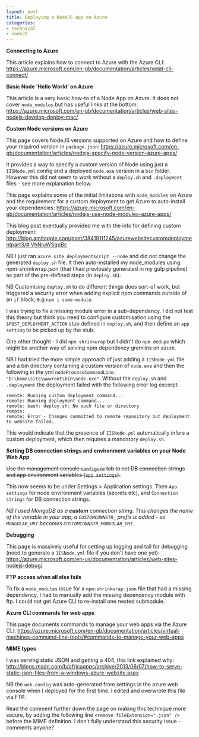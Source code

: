 ```yaml
---
layout: post
title: Deploying a NodeJS App on Azure
categories:
- technical
- nodeJS
---
```


**Connecting to Azure**

This article explains how to connect to Azure with the Azure CLI:
https://azure.microsoft.com/en-gb/documentation/articles/xplat-cli-connect/

**Basic Node 'Hello World' on Azure**

This article is a very basic how-to of a Node App on Azure. It does not cover `node_modules` but has useful links at the bottom:
https://azure.microsoft.com/en-gb/documentation/articles/web-sites-nodejs-develop-deploy-mac/

**Custom Node versions on Azure**

This page covers NodeJS versions supported on Azure and how to define your required version in `package.json`:
https://azure.microsoft.com/en-gb/documentation/articles/nodejs-specify-node-version-azure-apps/

It provides a way to specify a custom version of Node using just a `IISNode.yml` config and a deployed `node.exe` version in a `bin` folder. However this did not seem to work without a `deploy.sh` and `.deployment` files - see more explanation below.

This page explains some of the initial limitations with `node_modules` on Azure and the requirement for a custom deployment to get Azure to auto-install your dependencies:
https://azure.microsoft.com/en-gb/documentation/articles/nodejs-use-node-modules-azure-apps/

This blog post eventually provided me with the info  for defining custom deployment:
http://blog.amitapple.com/post/38419111245/azurewebsitecustomdeploymentpart3/#.VhNIuWSqpBc

NB I just ran `azure site deploymentscript --node` and did not change the generated `deploy.sh` file. It then auto-installed my node_modules using npm-shrinkwrap.json (that I had previously generated in my gulp pipeline) as part of the pre-defined steps (in `deploy.sh`).

NB Customising `deploy.sh` to do different things does sort-of work, but triggered a security error when adding explicit npm commands outside of an `if` block, e.g `npm i some-module`.

I was trying to fix a missing module error in a sub-dependency. I did not test this theory but think you need to configure customisation using the `$POST_DEPLOYMENT_ACTION` stub defined in `deploy.sh`, and then define an `app setting` to be picked up by the stub.

One other thought - I did `npm shrinkwrap` but I didn't do `npm dedupe` which might be another way of solving npm dependency gremlins on azure.

NB I had tried the more simple approach of just adding a `IISNode.yml` file and a bin directory containing a custom version of `node.exe` and then the following in the yml `nodeProcessCommandLine: "D:\home\site\wwwroot\bin\node.exe"`. Without the `deploy.sh` and `.deployment` the deployment failed with the following error log excerpt:

```
remote: Running custom deployment command...
remote: Running deployment command...
remote: bash: deploy.sh: No such file or directory
remote:
remote: Error - Changes committed to remote repository but deployment to website failed.
```

This would indicate that the presence of `IISNode.yml` automatically infers a custom deployment, which then requires a mandatory `deploy.sh`.

**Setting DB connection strings and environment variables on your Node Web App**

~~Use the management console `configure` tab to set DB connection strings and app environment variables (`app settings`).~~

This now seems to be under Settings > Application settings. Then `App settings` for node environment variables (secrets etc), and `Connection strings` for DB connection strings.

*NB I used MongoDB as a **custom** connection string. This changes the name of the variable in your app, a `CUSTOMCONNSTR_` prefix is added - so `MONGOLAB_URI` becomes `CUSTOMCONNSTR_MONGOLAB_URI`.*

**Debugging**

This page is massively useful for setting up logging and tail for debugging (need to generate a `IISNode.yml` file if you don't have one yet):
https://azure.microsoft.com/en-us/documentation/articles/web-sites-nodejs-debug/

**FTP access when all else fails**

To fix a `node_modules` issue for a `npm-shrinkwrap.json` file that had a missing dependency, I had to manually add the missing dependency module with ftp. I could not get Azure CLI to re-install one nested submodule.

**Azure CLI commands for web apps**

This page documents commands to manage your web apps via the Azure CLI:
https://azure.microsoft.com/en-gb/documentation/articles/virtual-machines-command-line-tools/#commands-to-manage-your-web-apps

**MIME types**

I was serving static JSON and getting a 404, this link explained why:
http://blogs.msdn.com/b/africaapps/archive/2013/06/07/how-to-serve-static-json-files-from-a-windows-azure-website.aspx

NB the `web.config` was auto-generated from settings in the azure web console when I deployed for the first time. I edited and overwrote this file via FTP.

Read the comment further down the page on making this technique more secure, by adding the following line `<remove fileExtension=".json" />` before the MIME definition. I don't fully understand this security issue - comments anyone?
